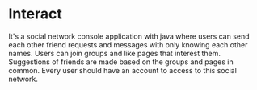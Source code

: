 # Interact

It's a social network console application with java where users can send each other friend requests and messages with only knowing each other names.
Users can join groups and like pages that interest them. Suggestions of friends are made based on the groups and pages in common.
Every user should have an account to access to this social network.
